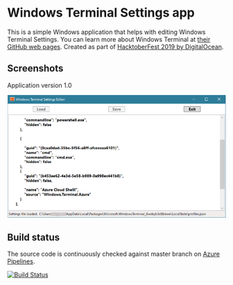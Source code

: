 # Windows Terminal Settings app

This is a simple Windows application that helps with editing Windows Terminal Settings.
You can learn more about Windows Terminal at [their GitHub web pages](https://github.com/microsoft/terminal).
Created as part of [HacktoberFest 2019 by DigitalOcean](https://hacktoberfest.digitalocean.com/).

## Screenshots

Application version 1.0

![WTS_screenshot v1](WTS_screenshot_v1.png)

## Build status

The source code is continuously checked against master branch on [Azure Pipelines](https://azure.microsoft.com/en-us/services/devops/pipelines/).

[![Build Status](https://dev.azure.com/iiric/WTS/_apis/build/status/iricigor.WTS1?branchName=master)](https://dev.azure.com/iiric/WTS/_build/latest?definitionId=23&branchName=master)
